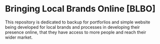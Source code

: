 # Bringing Local Brands Online [BLBO]
This repository is dedicated to backup for portforlios and simple website being developed for local brands and processes in developing their presence online, that they have access to more people and reach their wider market.
